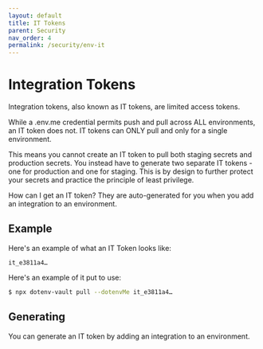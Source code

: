 ```yaml
---
layout: default
title: IT Tokens
parent: Security
nav_order: 4
permalink: /security/env-it
---
```


# Integration Tokens

Integration tokens, also known as IT tokens, are limited access tokens.

While a .env.me credential permits push and pull across ALL environments, an IT token does not. IT tokens can ONLY pull and only for a single environment.

This means you cannot create an IT token to pull both staging secrets and production secrets. You instead have to generate two separate IT tokens - one for production and one for staging. This is by design to further protect your secrets and practice the principle of least privilege.

How can I get an IT token? They are auto-generated for you when you add an integration to an environment.

## Example
Here's an example of what an IT Token looks like:

```
it_e3811a4…
```

Here's an example of it put to use:

```bash
$ npx dotenv-vault pull --dotenvMe it_e3811a4…
```

## Generating

You can generate an IT token by adding an integration to an environment.
